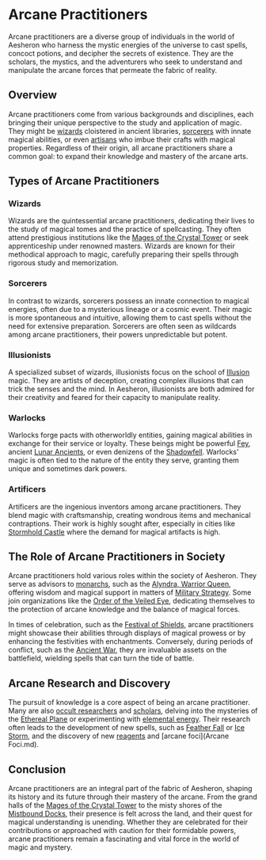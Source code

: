# Arcane Practitioners

Arcane practitioners are a diverse group of individuals in the world of Aesheron who harness the mystic energies of the universe to cast spells, concoct potions, and decipher the secrets of existence. They are the scholars, the mystics, and the adventurers who seek to understand and manipulate the arcane forces that permeate the fabric of reality.

## Overview

Arcane practitioners come from various backgrounds and disciplines, each bringing their unique perspective to the study and application of magic. They might be [wizards](Wizard.md) cloistered in ancient libraries, [sorcerers](Sorcerer.md) with innate magical abilities, or even [artisans](Artisans.md) who imbue their crafts with magical properties. Regardless of their origin, all arcane practitioners share a common goal: to expand their knowledge and mastery of the arcane arts.

## Types of Arcane Practitioners

### Wizards

Wizards are the quintessential arcane practitioners, dedicating their lives to the study of magical tomes and the practice of spellcasting. They often attend prestigious institutions like the [Mages of the Crystal Tower](Mages%20of%20the%20Crystal%20Tower.md) or seek apprenticeship under renowned masters. Wizards are known for their methodical approach to magic, carefully preparing their spells through rigorous study and memorization.

### Sorcerers

In contrast to wizards, sorcerers possess an innate connection to magical energies, often due to a mysterious lineage or a cosmic event. Their magic is more spontaneous and intuitive, allowing them to cast spells without the need for extensive preparation. Sorcerers are often seen as wildcards among arcane practitioners, their powers unpredictable but potent.

### Illusionists

A specialized subset of wizards, illusionists focus on the school of [Illusion](Illusion.md) magic. They are artists of deception, creating complex illusions that can trick the senses and the mind. In Aesheron, illusionists are both admired for their creativity and feared for their capacity to manipulate reality.

### Warlocks

Warlocks forge pacts with otherworldly entities, gaining magical abilities in exchange for their service or loyalty. These beings might be powerful [Fey](Fey.md), ancient [Lunar Ancients](Lunar%20Ancients.md), or even denizens of the [Shadowfell](Shadowfell.md). Warlocks' magic is often tied to the nature of the entity they serve, granting them unique and sometimes dark powers.

### Artificers

Artificers are the ingenious inventors among arcane practitioners. They blend magic with craftsmanship, creating wondrous items and mechanical contraptions. Their work is highly sought after, especially in cities like [Stormhold Castle](Stormhold%20Castle.md) where the demand for magical artifacts is high.

## The Role of Arcane Practitioners in Society

Arcane practitioners hold various roles within the society of Aesheron. They serve as advisors to [monarchs](Monarchs.md), such as the [Alyndra, Warrior Queen](Alyndra%2C%20Warrior%20Queen.md), offering wisdom and magical support in matters of [Military Strategy](Military%20Strategy.md). Some join organizations like the [Order of the Veiled Eye](Order%20of%20the%20Veiled%20Eye.md), dedicating themselves to the protection of arcane knowledge and the balance of magical forces.

In times of celebration, such as the [Festival of Shields](Festival%20of%20Shields.md), arcane practitioners might showcase their abilities through displays of magical prowess or by enhancing the festivities with enchantments. Conversely, during periods of conflict, such as the [Ancient War](Ancient%20War.md), they are invaluable assets on the battlefield, wielding spells that can turn the tide of battle.

## Arcane Research and Discovery

The pursuit of knowledge is a core aspect of being an arcane practitioner. Many are also [occult researchers](Occult%20Researchers.md) and [scholars](Scholars.md), delving into the mysteries of the [Ethereal Plane](Ethereal%20Plane.md) or experimenting with [elemental energy](Elemental%20Energy.md). Their research often leads to the development of new spells, such as [Feather Fall](Feather%20Fall.md) or [Ice Storm](Ice%20Storm.md), and the discovery of new [reagents](Reagents.md) and [arcane foci](Arcane Foci.md).

## Conclusion

Arcane practitioners are an integral part of the fabric of Aesheron, shaping its history and its future through their mastery of the arcane. From the grand halls of the [Mages of the Crystal Tower](Mages%20of%20the%20Crystal%20Tower.md) to the misty shores of the [Mistbound Docks](Mistbound%20Docks.md), their presence is felt across the land, and their quest for magical understanding is unending. Whether they are celebrated for their contributions or approached with caution for their formidable powers, arcane practitioners remain a fascinating and vital force in the world of magic and mystery.